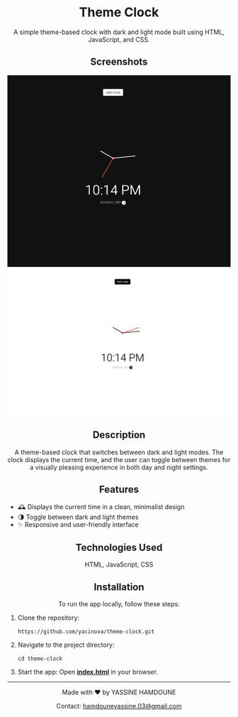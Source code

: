 <!-- Title and Description -->
<h1 align="center">
  Theme Clock
  <br>
</h1>

<p align="center">
  A simple theme-based clock with dark and light mode built using HTML, JavaScript, and CSS.
</p>

<!-- Screenshots -->
<h2 align="center">Screenshots</h2>

<p align="center">
  <img src="./dark.png" alt="Theme Clock Screenshot dark" width="900">
  <img src="./light.png" alt="Theme Clock Screenshot light" width="900">
</p>

<!-- Description and Features -->
<h2 align="center">Description</h2>

<p align="center">
  A theme-based clock that switches between dark and light modes. The clock displays the current time, and the user can toggle between themes for a visually pleasing experience in both day and night settings.
</p>

<h2 align="center">Features</h2>

<p align="center">
  <ul>
    <li>🕰️ Displays the current time in a clean, minimalist design</li>
    <li>🌗 Toggle between dark and light themes</li>
    <li>✨ Responsive and user-friendly interface</li>
  </ul>
</p>

<!-- Technologies Used -->
<h2 align="center">Technologies Used</h2>

<p align="center">
  HTML, JavaScript, CSS
</p>

<!-- Installation Instructions -->
<h2 align="center">Installation</h2>

<p align="center">
  To run the app locally, follow these steps:
</p>

<p align="center">
  <ol>
    <li>Clone the repository:
      <pre><code>https://github.com/yacinova/theme-clock.git</code></pre>
    </li>
    <li>Navigate to the project directory:
      <pre><code>cd theme-clock</code></pre>
    </li>
    <li>Start the app:
      Open <u><b>index.html</b></u> in your browser.
    </li>
  </ol>
</p>

---

<p align="center">Made with ❤️ by YASSINE HAMDOUNE</p>

<p align="center">
  Contact: <a href="mailto:hamdouneyassine.03@gmail.com">hamdouneyassine.03@gmail.com</a>
</p>
